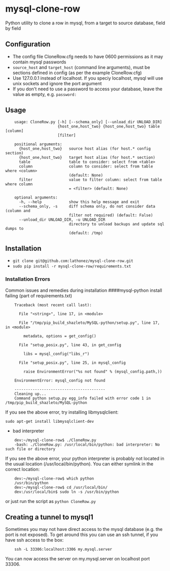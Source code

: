 # mysql-clone-row
Python utility to clone a row in mysql, from a target to source database, field by field



## Configuration
* The config file CloneRow.cfg needs to have 0600 permissions as it may contain mysql passwords
* `source_host` and `target_host` (command line arguments), must be sections defined in config (as per the example CloneRow.cfg)
* Use 127.0.0.1 instead of localhost. If you speciy localhost, mysql will use unix sockets and ignore the port argument
* If you don't need to use a password to access your database, leave the value as empty, e.g. `password:`

## Usage

```
    usage: CloneRow.py [-h] [--schema_only] [--unload_dir UNLOAD_DIR]
                       {host_one,host_two} {host_one,host_two} table [column]
                       [filter]

    positional arguments:
      {host_one,host_two}   source host alias (for host.* config section)
      {host_one,host_two}   target host alias (for host.* section)
      table                 table to consider: select from <table>
      column                column to consider: select from table where <column>
                            (default: None)
      filter                value to filter column: select from table where column
                            = <filter> (default: None)

    optional arguments:
      -h, --help            show this help message and exit
      --schema_only, -s     diff schema only, do not consider data (column and
                            filter not required) (default: False)
      --unload_dir UNLOAD_DIR, -u UNLOAD_DIR
                            directory to unload backups and update sql dumps to
                            (default: /tmp)
```

## Installation
* `git clone git@github.com:lathonez/mysql-clone-row.git`
* `sudo pip install -r mysql-clone-row/requirements.txt`

### Installation Errors
Common issues and remedies during installation
####mysql-python install failing (part of requirements.txt)

```shell
    Traceback (most recent call last):

      File "<string>", line 17, in <module>

      File "/tmp/pip_build_shazleto/MySQL-python/setup.py", line 17, in <module>

        metadata, options = get_config()

      File "setup_posix.py", line 43, in get_config

        libs = mysql_config("libs_r")

      File "setup_posix.py", line 25, in mysql_config

        raise EnvironmentError("%s not found" % (mysql_config.path,))

    EnvironmentError: mysql_config not found

    ----------------------------------------
    Cleaning up...
    Command python setup.py egg_info failed with error code 1 in /tmp/pip_build_shazleto/MySQL-python
```

If you see the above error, try installing libmysqlclient:

`sudo apt-get install libmysqlclient-dev`

* bad interpreter

```shell
    dev:~/mysql-clone-row$ ./CloneRow.py
    -bash: ./CloneRow.py: /usr/local/bin/python: bad interpreter: No such file or directory
```

If you see the above error, your python interpreter is probably not located in the usual location (/usr/local/bin/python). You can either symlink in the correct location:

```
    dev:~/mysql-clone-row$ which python
    /usr/bin/python
    dev:~/mysql-clone-row$ cd /usr/local/bin/
    dev:/usr/local/bin$ sudo ln -s /usr/bin/python
```

or just run the script as `python CloneRow.py`


## Creating a tunnel to mysql1
Sometimes you may not have direct access to the mysql database (e.g. the port is not exposed). To get around this you can use an ssh tunnel, if you have ssh access to the box:

```shell
    ssh -L 33306:localhost:3306 my.mysql.server
```

You can now access the server on my.mysql.server on localhost port 33306.